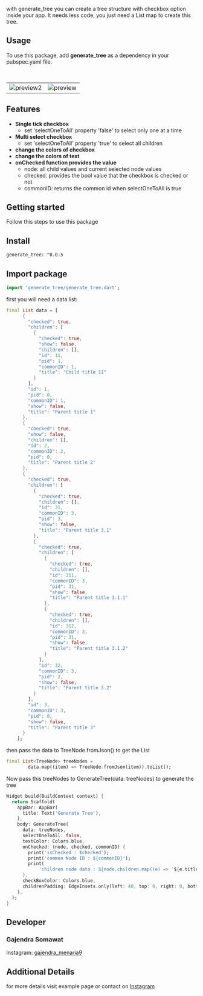 with generate_tree you can create a tree structure with checkbox option inside your app. It needs less code,
you just need a List map to create this tree.

## Usage

To use this package, add <b>generate_tree</b> as a dependency in your pubspec.yaml file.

<BR>
<Table>
    <tr>
        <td><img src="https://ik.imagekit.io/gajendramenaria9/gif1.gif?ik-sdk-version=javascript-1.4.3&updatedAt=1676791685679" alt="preview2"/></td>
<td><img src="https://ik.imagekit.io/gajendramenaria9/gif2.gif?ik-sdk-version=javascript-1.4.3&updatedAt=1676791681599" alt="preview"/></td>
    </tr>
</Table>

## Features
<ul>
<li><b>Single tick checkbox</b>
<ul>
    <li>set 'selectOneToAll' property 'false' to select only one at a time</li>
</ul>
</li>
<li><b>Multi select checkbox</b>
<ul>
<li>set 'selectOneToAll' property 'true' to select all children</li></ul>
</li>
<li><b>change the colors of checkbox</b></li>
<li><b>change the colors of text</b></li>
<li><b>onChecked function provides the value</b>
<ul>
<li>node: all child values and current selected node values</li>
<li>checked: provides the bool value that the checkbox is checked or not</li>
<li>commonID: returns the common id when selectOneToAll is true</li>
</ul>
</li>
</ul>

## Getting started

Follow this steps to use this package

## Install 
```html
generate_tree: ^0.0.5
```

## Import package

```dart
import 'generate_tree/generate_tree.dart';
```

first you will need a data list:
```dart
final List data = [
      {
        "checked": true,
        "children": [
          {
            "checked": true,
            "show": false,
            "children": [],
            "id": 11,
            "pid": 1,
            "commonID": 1,
            "title": "Child title 11"
          }
        ],
        "id": 1,
        "pid": 0,
        "commonID": 1,
        "show": false,
        "title": "Parent title 1"
      },
      {
        "checked": true,
        "show": false,
        "children": [],
        "id": 2,
        "commonID": 2,
        "pid": 0,
        "title": "Parent title 2"
      },
      {
        "checked": true,
        "children": [
          {
            "checked": true,
            "children": [],
            "id": 31,
            "commonID": 3,
            "pid": 3,
            "show": false,
            "title": "Parent title 3.1"
          },
          {
            "checked": true,
            "children": [
              {
                "checked": true,
                "children": [],
                "id": 311,
                "commonID": 3,
                "pid": 31,
                "show": false,
                "title": "Parent title 3.1.1"
              },
              {
                "checked": true,
                "children": [],
                "id": 312,
                "commonID": 3,
                "pid": 31,
                "show": false,
                "title": "Parent title 3.1.2"
              }
            ],
            "id": 32,
            "commonID": 3,
            "pid": 2,
            "show": false,
            "title": "Parent title 3.2"
          }
        ],
        "id": 3,
        "commonID": 3,
        "pid": 0,
        "show": false,
        "title": "Parent title 3"
      }
    ];
```

then pass the data to TreeNode.fromJson() to get the List<TreeNode>

```dart
final List<TreeNode> treeNodes =
        data.map((item) => TreeNode.fromJson(item)).toList();
```

Now pass this treeNodes to GenerateTree(data: treeNodes) to generate the tree

```dart
Widget build(BuildContext context) {
  return Scaffold(
    appBar: AppBar(
      title: Text('Generate Tree'),
    ),
    body: GenerateTree(
      data: treeNodes,
      selectOneToAll: false,
      textColor: Colors.blue,
      onChecked: (node, checked, commonID) {
        print('isChecked : $checked');
        print('common Node ID : ${commonID}');
        print(
            'children node data : ${node.children.map((e) => '${e.title}')}');
      },
      checkBoxColor: Colors.blue,
      childrenPadding: EdgeInsets.only(left: 40, top: 0, right: 0, bottom: 0),
    ),
  );
}
```

## Developer 
<H3>Gajendra Somawat</H3>
<p>Instagram: <a href="https://www.instagram.com/gajendra_menaria9">gajendra_menaria9</a></p>


## Additional Details

for more details visit example page or contact on <a href="https://www.instagram.com/gajendra_menaria9">Instagram</a>
